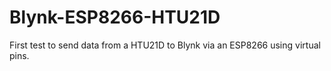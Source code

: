 # Blynk-ESP8266-HTU21D
First test to send data from a HTU21D to Blynk via an ESP8266 using virtual pins.
